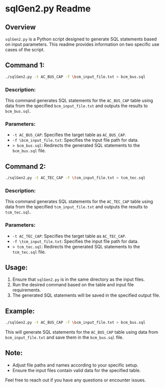# sqlGen2.py Readme

## Overview

`sqlGen2.py` is a Python script designed to generate SQL statements based on input parameters. This readme provides information on two specific use cases of the script.

## Command 1:

```bash
./sqlGen2.py -t AC_BUS_CAP -f \bcm_input_file.txt > bcm_bus.sql
```

### Description:

This command generates SQL statements for the `AC_BUS_CAP` table using data from the specified `bcm_input_file.txt` and outputs the results to `bcm_bus.sql`.

### Parameters:

- `-t AC_BUS_CAP`: Specifies the target table as `AC_BUS_CAP`.
- `-f \bcm_input_file.txt`: Specifies the input file path for data.
- `> bcm_bus.sql`: Redirects the generated SQL statements to the `bcm_bus.sql` file.

## Command 2:

```bash
./sqlGen2.py -t AC_TEC_CAP -f \tcm_input_file.txt > tcm_tec.sql
```

### Description:

This command generates SQL statements for the `AC_TEC_CAP` table using data from the specified `tcm_input_file.txt` and outputs the results to `tcm_tec.sql`.

### Parameters:

- `-t AC_TEC_CAP`: Specifies the target table as `AC_TEC_CAP`.
- `-f \tcm_input_file.txt`: Specifies the input file path for data.
- `> tcm_tec.sql`: Redirects the generated SQL statements to the `tcm_tec.sql` file.

## Usage:

1. Ensure that `sqlGen2.py` is in the same directory as the input files.
2. Run the desired command based on the table and input file requirements.
3. The generated SQL statements will be saved in the specified output file.

## Example:

```bash
./sqlGen2.py -t AC_BUS_CAP -f \bcm_input_file.txt > bcm_bus.sql
```

This will generate SQL statements for the `AC_BUS_CAP` table using data from `bcm_input_file.txt` and save them in the `bcm_bus.sql` file.

## Note:

- Adjust file paths and names according to your specific setup.
- Ensure the input files contain valid data for the specified table.

Feel free to reach out if you have any questions or encounter issues.
